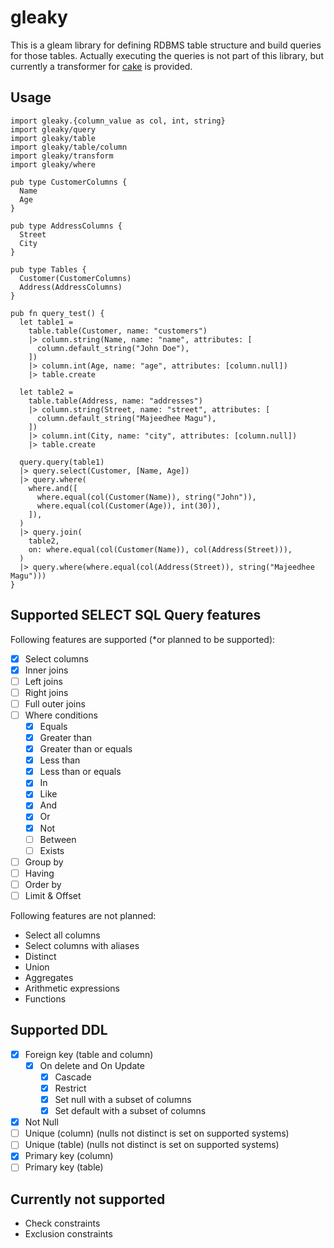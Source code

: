 # gleaky

This is a gleam library for defining RDBMS table structure and build queries for
those tables. Actually executing the queries is not part of this library, but
currently a transformer for [cake](https://github.com/inoas/gleam-cake) is
provided.

## Usage

```gleam
import gleaky.{column_value as col, int, string}
import gleaky/query
import gleaky/table
import gleaky/table/column
import gleaky/transform
import gleaky/where

pub type CustomerColumns {
  Name
  Age
}

pub type AddressColumns {
  Street
  City
}

pub type Tables {
  Customer(CustomerColumns)
  Address(AddressColumns)
}

pub fn query_test() {
  let table1 =
    table.table(Customer, name: "customers")
    |> column.string(Name, name: "name", attributes: [
      column.default_string("John Doe"),
    ])
    |> column.int(Age, name: "age", attributes: [column.null])
    |> table.create

  let table2 =
    table.table(Address, name: "addresses")
    |> column.string(Street, name: "street", attributes: [
      column.default_string("Majeedhee Magu"),
    ])
    |> column.int(City, name: "city", attributes: [column.null])
    |> table.create

  query.query(table1)
  |> query.select(Customer, [Name, Age])
  |> query.where(
    where.and([
      where.equal(col(Customer(Name)), string("John")),
      where.equal(col(Customer(Age)), int(30)),
    ]),
  )
  |> query.join(
    table2,
    on: where.equal(col(Customer(Name)), col(Address(Street))),
  )
  |> query.where(where.equal(col(Address(Street)), string("Majeedhee Magu")))
}
```

## Supported SELECT SQL Query features

Following features are supported (*or planned to be supported):

- [x] Select columns
- [x] Inner joins
- [ ] Left joins
- [ ] Right joins
- [ ] Full outer joins
- [ ] Where conditions
  - [x] Equals
  - [x] Greater than
  - [x] Greater than or equals
  - [x] Less than
  - [x] Less than or equals
  - [x] In
  - [x] Like
  - [x] And
  - [x] Or
  - [x] Not
  - [ ] Between
  - [ ] Exists
- [ ] Group by
- [ ] Having
- [ ] Order by
- [ ] Limit & Offset

Following features are not planned:

- Select all columns
- Select columns with aliases
- Distinct
- Union
- Aggregates
- Arithmetic expressions
- Functions

## Supported DDL

- [x] Foreign key (table and column)
  - [x] On delete and On Update
    - [x] Cascade
    - [x] Restrict
    - [x] Set null with a subset of columns
    - [x] Set default with a subset of columns
- [x] Not Null
- [ ] Unique (column) (nulls not distinct is set on supported systems)
- [ ] Unique (table) (nulls not distinct is set on supported systems)
- [x] Primary key (column)
- [ ] Primary key (table)

## Currently not supported

- Check constraints
- Exclusion constraints
